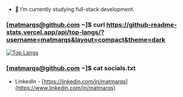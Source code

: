 <!--
- 🔭 I’m currently working on ...
- 🌱 I’m currently learning ...
- 👯 I’m looking to collaborate on ...
- 🤔 I’m looking for help with ...
- 💬 Ask me about ...
- 📫 How to reach me: ...
- 😄 Pronouns: ...
- ⚡ Fun fact: ...
-->
- 🌱 I’m currently studying full-stack development.

<!--
### \[[matmarqs@github.com]() ~\]$ python3 hackthebox.py
[<img src="https://www.hackthebox.eu/badge/image/1886202" width="220" height="50"/>](https://app.hackthebox.com/profile/1886202)
-->

<!--
[<img src="https://tryhackme-badges.s3.amazonaws.com/matmarqs.png" width="220" height="50"/>](https://tryhackme.com/p/matmarqs)
-->

### \[[matmarqs@github.com]() ~\]$ curl https://github-readme-stats.vercel.app/api/top-langs/?username=matmarqs&layout=compact&theme=dark
[![Top Langs](https://github-readme-stats.vercel.app/api/top-langs/?username=matmarqs&layout=compact&theme=dark)](https://github.com/matmarqs)

### \[[matmarqs@github.com]() ~\]$ cat socials.txt
- LinkedIn - [https://linkedin.com/in/matmarqs](https://www.linkedin.com/in/matmarqs)
